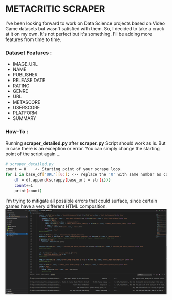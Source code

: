 # METACRITIC SCRAPER
I've been looking forward to work on Data Science projects based on Video Game datasets but wasn't satisfied with them. So, I decided to take a crack at it on my own. It's not perfect but it's something. I'll be adding more features from time to time. 

### Dataset Features : 
- IMAGE_URL
- NAME
- PUBLISHER
- RELEASE DATE
- RATING
- GENRE
- URL
- METASCORE
- USERSCORE
- PLATFORM
- SUMMARY

### How-To :
Running **scraper_detailed.py** after **scraper. py** Script should work as is. But in case there is an exception or error. You can simply change the starting point of the script again ...

```sh
# scraper_detailed.py 
count = 0    <- Starting point of your scrape loop.
for i in base_df['URL'][0:]: <-- replace the '0' with same number as count.
    df = df.append(scrappy(base_url = str(i)))
    count+=1
    print(count)
```
I'm trying to mitigate all possible errors that could surface, since certain games have a very different HTML composition.
![Code Snippet](Assets/1.png)